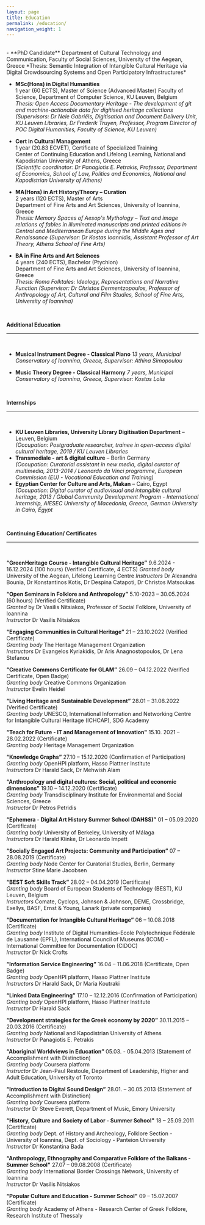 ```yaml
---
layout: page
title: Education
permalink: /education/
navigation_weight: 1
---
```


<br/>
- **PhD Candidate**  
Department of Cultural Technology and Communication, Faculty of Social Sciences, University of the Aegean, Greece  
*Thesis: Semantic Integration of Intangible Cultural Heritage via Digital Crowdsourcing Systems and Open Participatory Infrastructures*

- **MSc(Hons) in Digital Humanities**  
1 year (60 ECTS), Master of Science (Advanced Master) 
Faculty of Science, Department of Computer Science, KU Leuven, Belgium  
*Thesis: Open Access Documentary Heritage - The development of git and machine-actionable data for digitised heritage collections (Supervisors: Dr Nele Gabriëls, Digitisation and Document Delivery Unit, KU Leuven Libraries, Dr Frederik Truyen, Professor, Program Director of POC Digital Humanities, Faculty of Science, KU Leuven)*

- **Cert in Cultural Management**  
1 year (20.83 ECVET), Certificate of Specialized Training  
Center of Continuing Education and Lifelong Learning, National and Kapodistrian University of Athens, Greece  
*(Scientific coordinator: Dr Panagiotis E. Petrakis, Professor, Department of Economics, School of Law, Politics and Economics, National and Kapodistrian University of Athens)*

- **MA(Hons) in Art History/Theory – Curation**  
2 years (120 ECTS), Master of Arts  
Department of Fine Arts and Art Sciences, University of Ioannina, Greece  
*Thesis: Memory Spaces of Aesop's Mythology – Text and image relations of fables in illuminated manuscripts
and printed editions in Central and Mediterranean Europe during the Middle Ages and Renaissance
(Supervisor: Dr Kostas Ioannidis, Assistant Professor of Art Theory, Athens School of Fine Arts)*

- **BA in Fine Arts and Art Sciences**  
4 years (240 ECTS), Bachelor (Ptychion)  
Department of Fine Arts and Art Sciences, University of Ioannina, Greece  
*Thesis: Roma Folktales: Ideology, Representations and Narrative Function (Supervisor: Dr Christos Dermentzopoulos, Professor of Anthropology of Art, Cultural and Film Studies, School of Fine Arts, University of Ioannina)*

<br/>

**Additional Education**  

---  
<br/>

- **Musical Instrument Degree - Classical Piano**
*13 years, Municipal Conservatory of Ioannina, Greece, Supervisor: Athina Simopoulou*

- **Music Theory Degree - Classical Harmony**
*7 years, Municipal Conservatory of Ioannina, Greece, Supervisor: Kostas Lolis*


<br/>


**Internships**  

---
<br>

- **KU Leuven Libraries, University Library Digitisation Department** – Leuven, Belgium  
*(Occupation: Postgraduate researcher, trainee in open-access digital cultural heritage, 2019 / KU Leuven Libraries*
- **Transmediale - art & digital culture** – Berlin Germany  
*(Occupation: Curatorial assistant in new media, digital curator of multimedia, 2013-2014 / Leonardo da Vinci programme, European Commission (EU) - Vocational Education and Training)*
- **Egyptian Center for Culture and Arts, Makan** – Cairo, Egypt  
*(Occupation: Digital curator of audiovisual and intangible cultural heritage, 2013 / Global Community Development Program - International Internship, AIESEC University of Macedonia, Greece, German University in Cairo, Egypt*

<br/>


**Continuing Education/ Certificates**

---
<br>

**“GreenHeritage Course - Intangible Cultural Heritage”** 9.6.2024 - 16.12.2024 (100 hours) (Verified Certificate, 4 ECTS)
*Granted body* University of the Aegean, Lifelong Learning Centre
*Instructors* Dr Alexandra Bounia, Dr Konstantinos Kotis, Dr Despina Catapoti, Dr Christos Matsoukas

**“Open Seminars in Folklore and Anthropology”** 5.10-2023 – 30.05.2024 (60 hours)	(Verified Certificate)  
*Granted* by Dr	Vasilis Nitsiakos, Professor of Social Folklore, University of Ioannina  
*Instructor*	Dr Vasilis Nitsiakos  

**“Engaging Communities in Cultural Heritage”** 21 – 23.10.2022	(Verified Certificate)  
*Granting body*	The Heritage Management Organization  
*Instructors*	Dr Evangelos Kyriakidis, Dr Aris Anagnostopoulos, Dr Lena Stefanou  

**“Creative Commons Certificate for GLAM”** 26.09 – 04.12.2022 (Verified Certificate, Open Badge)  
*Granting body*	Creative Commons Organization  
*Instructor*	Evelin Heidel  

**“Living Heritage and Sustainable Development”** 28.01 – 31.08.2022 (Verified Certificate)  
*Granting body*	UNESCO, International Information and Networking Centre for Intangible Cultural Heritage 	(ICHCAP), SDG Academy  

**“Teach for Future - IT and Management of Innovation"** 15.10. 2021 – 28.02.2022 (Certificate)  
*Granting body*	Heritage Management Organization  

**“Knowledge Graphs”** 27.10 – 15.12.2020 (Confirmation of Participation)  
*Granting body*	OpenHPI platform, Hasso Plattner Institute  
*Instructors*	Dr Harald Sack, Dr Mehwish Alam  

**“Anthropology and digital cultures: Social, political and economic dimensions”** 19.10 – 14.12.2020 (Certificate)  
*Granting body*	Transdisciplinary Institute for Environmental and Social Sciences, Greece  
*Instructor*	Dr Petros Petridis  

**“Ephemera - Digital Art History Summer School (DAHSS)”** 01 – 05.09.2020 (Certificate)  
*Granting body*	University of Berkeley, University of Málaga  
*Instructors*	Dr Harald Klinke, Dr Leonardo Impett  

**“Socially Engaged Art Projects: Community and Participation”** 07 – 28.08.2019 (Certificate)  
*Granting body*	Node Center for Curatorial Studies, Berlin, Germany  
*Instructor*	Stine Marie Jacobsen  

**“BEST Soft Skills Track”** 28.02 – 04.04.2019 (Certificate)  
*Granting body*	Board of European Students of Technology (BEST), KU Leuven, Belgium  
*Instructors*	Comate, Cyclops, Johnson & Johnson, DEME, Crossbridge, Exellys, BASF, Ernst & Young, 	Lanark (private companies)  

**“Documentation for Intangible Cultural Heritage”** 06 – 10.08.2018 (Certificate)  
*Granting body*	Institute of Digital Humanities-Ecole Polytechnique Fédérale de Lausanne (EPFL), International 	Council of Museums (ICOM) - International Committee for Documentation (CIDOC)  
*Instructor* Dr Nick Crofts  

**“Information Service Engineering”** 16.04 – 11.06.2018 (Certificate, Open Badge)  
*Granting body*	OpenHPI platform, Hasso Plattner Institute  
*Instructors*	Dr Harald Sack, Dr Maria Koutraki  

**“Linked Data Engineering”** 17.10 – 12.12.2016 (Confirmation of Participation)  
*Granting body*	OpenHPI platform, Hasso Plattner Institute  
*Instructor*	Dr Harald Sack  

**“Development strategies for the Greek economy by 2020”** 30.11.2015 – 20.03.2016 (Certificate)  
*Granting body*	National and Kapodistrian University of Athens  
*Instructor*	Dr Panagiotis E. Petrakis  

**“Aboriginal Worldviews in Education”** 05.03. - 05.04.2013 (Statement of Accomplishment with Distinction)  
*Granting body*	Coursera platform  
*Instructor*	Dr Jean-Paul Restoule, Department of Leadership, Higher and Adult Education, University 	of Toronto  

**“Introduction to Digital Sound Design”** 28.01. – 30.05.2013 (Statement of Accomplishment with Distinction)  
*Granting body*	Coursera platform  
*Instructor*	Dr Steve Everett, Department of Music, Emory University  

**“History, Culture and Society of Labor - Summer School"** 18 – 25.09.2011 (Certificate)  
*Granting body*	Dept. of History and Archeology, Folklore Section - University of Ioannina, Dept. of 		Sociology - 	Panteion University  
*Instructor*	Dr Konstantina Bada  

**“Anthropology, Ethnography and Comparative Folklore of the Balkans - Summer School"** 27.07 – 09.08.2008 (Certificate)  
*Granting body*	International Border Crossings Network, University of Ioannina  
*Instructor*	Dr Vasilis Nitsiakos  

**“Popular Culture and Education - Summer School"** 09 – 15.07.2007 (Certificate)  
*Granting body*	Academy of Athens - Research Center of Greek Folklore, Research Institute of Thessaly  


